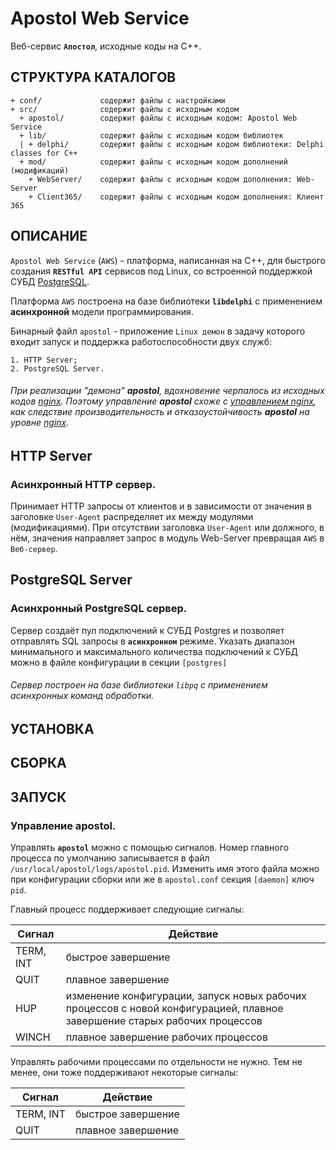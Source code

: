Apostol Web Service
=

Веб-сервис **`Апостол`**, исходные коды на C++.

СТРУКТУРА КАТАЛОГОВ
-

    + conf/             содержит файлы с настройками
    + src/              содержит файлы с исходным кодом
      + apostol/        содержит файлы с исходным кодом: Apostol Web Service
      + lib/            содержит файлы с исходным кодом библиотек
      | + delphi/       содержит файлы с исходным кодом библиотеки: Delphi classes for C++
      + mod/            содержит файлы с исходным кодом дополнений (модификаций)
        + WebServer/    содержит файлы с исходным кодом дополнения: Web-Server
        + Client365/    содержит файлы с исходным кодом дополнения: Клиент 365

ОПИСАНИЕ
-

`Apostol Web Service` (`AWS`) - платформа, написанная на C++, для быстрого создания **`RESTful API`** 
сервисов под Linux, со встроенной поддержкой СУБД [PostgreSQL](https://www.postgresql.org/).

Платформа `AWS` построена на базе библиотеки **`libdelphi`** с применением **асинхронной** модели программирования.

Бинарный файл `apostol` - приложение `Linux демон` в задачу которого входит запуск и поддержка работоспособности
двух служб:

~~~
1. HTTP Server;
2. PostgreSQL Server.
~~~

###### При реализации "демона" **apostol**, вдохновение черпалось из исходных кодов [nginx](http://nginx.org). Поэтому управление **apostol** схоже с [управлением nginx](http://nginx.org/ru/docs/control.html#reconfiguration), как следствие производительность и отказоустойчивость **apostol** на уровне [nginx](http://nginx.org).

## HTTP Server

### **Асинхронный HTTP сервер**.

Принимает HTTP запросы от клиентов и в зависимости от значения в заголовке `User-Agent` распределяет их между модулями 
(модификациями). При отсутствии заголовка `User-Agent` или должного, в нём, значения направляет запрос в модуль 
Web-Server превращая `AWS` в `Веб-сервер`.

## PostgreSQL Server

### **Асинхронный PostgreSQL сервер**.
	
Сервер создаёт пул подключений к СУБД Postgres и позволяет отправлять SQL запросы в **`асинхронном`** режиме.
Указать диапазон минимального и максимального количества подключений к СУБД можно в файле конфигурации в секции `[postgres]`

###### Сервер построен на базе библиотеки *`libpq`* с применением асинхронных команд обработки.
	
УСТАНОВКА
-


СБОРКА
-


ЗАПУСК
-

### **Управление apostol**.

Управлять **`apostol`** можно с помощью сигналов.
Номер главного процесса по умолчанию записывается в файл `/usr/local/apostol/logs/apostol.pid`. 
Изменить имя этого файла можно при конфигурации сборки или же в `apostol.conf` секция `[daemon]` ключ `pid`. 

Главный процесс поддерживает следующие сигналы:

|Сигнал   |Действие          |
|---------|------------------|
|TERM, INT|быстрое завершение|
|QUIT     |плавное завершение|
|HUP	  |изменение конфигурации, запуск новых рабочих процессов с новой конфигурацией, плавное завершение старых рабочих процессов|
|WINCH    |плавное завершение рабочих процессов|	

Управлять рабочими процессами по отдельности не нужно. Тем не менее, они тоже поддерживают некоторые сигналы:

|Сигнал   |Действие          |
|---------|------------------|
|TERM, INT|быстрое завершение|
|QUIT	  |плавное завершение|
